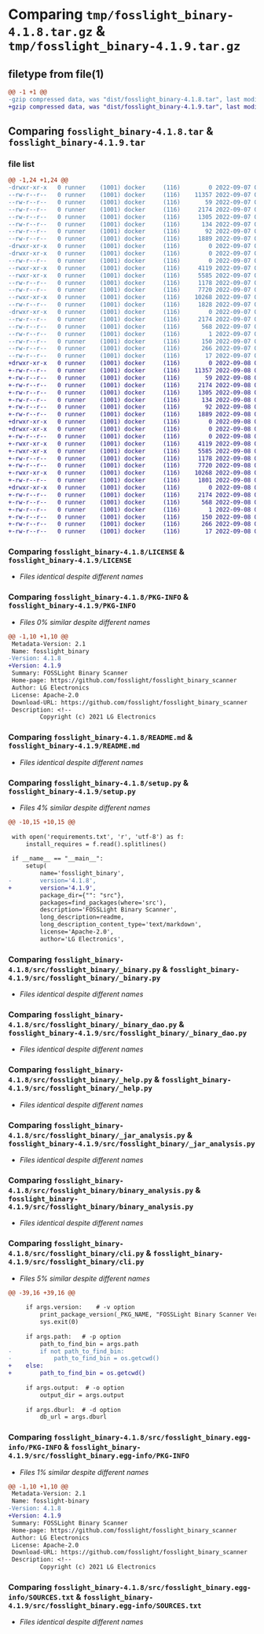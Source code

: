 # Comparing `tmp/fosslight_binary-4.1.8.tar.gz` & `tmp/fosslight_binary-4.1.9.tar.gz`

## filetype from file(1)

```diff
@@ -1 +1 @@
-gzip compressed data, was "dist/fosslight_binary-4.1.8.tar", last modified: Wed Sep  7 09:04:55 2022, max compression
+gzip compressed data, was "dist/fosslight_binary-4.1.9.tar", last modified: Thu Sep  8 01:53:16 2022, max compression
```

## Comparing `fosslight_binary-4.1.8.tar` & `fosslight_binary-4.1.9.tar`

### file list

```diff
@@ -1,24 +1,24 @@
-drwxr-xr-x   0 runner    (1001) docker     (116)        0 2022-09-07 09:04:55.000000 fosslight_binary-4.1.8/
--rw-r--r--   0 runner    (1001) docker     (116)    11357 2022-09-07 09:04:44.000000 fosslight_binary-4.1.8/LICENSE
--rw-r--r--   0 runner    (1001) docker     (116)       59 2022-09-07 09:04:44.000000 fosslight_binary-4.1.8/MANIFEST.in
--rw-r--r--   0 runner    (1001) docker     (116)     2174 2022-09-07 09:04:55.000000 fosslight_binary-4.1.8/PKG-INFO
--rw-r--r--   0 runner    (1001) docker     (116)     1305 2022-09-07 09:04:44.000000 fosslight_binary-4.1.8/README.md
--rw-r--r--   0 runner    (1001) docker     (116)      134 2022-09-07 09:04:44.000000 fosslight_binary-4.1.8/requirements.txt
--rw-r--r--   0 runner    (1001) docker     (116)       92 2022-09-07 09:04:55.000000 fosslight_binary-4.1.8/setup.cfg
--rw-r--r--   0 runner    (1001) docker     (116)     1889 2022-09-07 09:04:44.000000 fosslight_binary-4.1.8/setup.py
-drwxr-xr-x   0 runner    (1001) docker     (116)        0 2022-09-07 09:04:55.000000 fosslight_binary-4.1.8/src/
-drwxr-xr-x   0 runner    (1001) docker     (116)        0 2022-09-07 09:04:55.000000 fosslight_binary-4.1.8/src/fosslight_binary/
--rw-r--r--   0 runner    (1001) docker     (116)        0 2022-09-07 09:04:44.000000 fosslight_binary-4.1.8/src/fosslight_binary/__init__.py
--rwxr-xr-x   0 runner    (1001) docker     (116)     4119 2022-09-07 09:04:44.000000 fosslight_binary-4.1.8/src/fosslight_binary/_binary.py
--rwxr-xr-x   0 runner    (1001) docker     (116)     5585 2022-09-07 09:04:44.000000 fosslight_binary-4.1.8/src/fosslight_binary/_binary_dao.py
--rw-r--r--   0 runner    (1001) docker     (116)     1178 2022-09-07 09:04:44.000000 fosslight_binary-4.1.8/src/fosslight_binary/_help.py
--rw-r--r--   0 runner    (1001) docker     (116)     7720 2022-09-07 09:04:44.000000 fosslight_binary-4.1.8/src/fosslight_binary/_jar_analysis.py
--rwxr-xr-x   0 runner    (1001) docker     (116)    10268 2022-09-07 09:04:44.000000 fosslight_binary-4.1.8/src/fosslight_binary/binary_analysis.py
--rw-r--r--   0 runner    (1001) docker     (116)     1828 2022-09-07 09:04:44.000000 fosslight_binary-4.1.8/src/fosslight_binary/cli.py
-drwxr-xr-x   0 runner    (1001) docker     (116)        0 2022-09-07 09:04:55.000000 fosslight_binary-4.1.8/src/fosslight_binary.egg-info/
--rw-r--r--   0 runner    (1001) docker     (116)     2174 2022-09-07 09:04:55.000000 fosslight_binary-4.1.8/src/fosslight_binary.egg-info/PKG-INFO
--rw-r--r--   0 runner    (1001) docker     (116)      568 2022-09-07 09:04:55.000000 fosslight_binary-4.1.8/src/fosslight_binary.egg-info/SOURCES.txt
--rw-r--r--   0 runner    (1001) docker     (116)        1 2022-09-07 09:04:55.000000 fosslight_binary-4.1.8/src/fosslight_binary.egg-info/dependency_links.txt
--rw-r--r--   0 runner    (1001) docker     (116)      150 2022-09-07 09:04:55.000000 fosslight_binary-4.1.8/src/fosslight_binary.egg-info/entry_points.txt
--rw-r--r--   0 runner    (1001) docker     (116)      266 2022-09-07 09:04:55.000000 fosslight_binary-4.1.8/src/fosslight_binary.egg-info/requires.txt
--rw-r--r--   0 runner    (1001) docker     (116)       17 2022-09-07 09:04:55.000000 fosslight_binary-4.1.8/src/fosslight_binary.egg-info/top_level.txt
+drwxr-xr-x   0 runner    (1001) docker     (116)        0 2022-09-08 01:53:16.000000 fosslight_binary-4.1.9/
+-rw-r--r--   0 runner    (1001) docker     (116)    11357 2022-09-08 01:53:06.000000 fosslight_binary-4.1.9/LICENSE
+-rw-r--r--   0 runner    (1001) docker     (116)       59 2022-09-08 01:53:06.000000 fosslight_binary-4.1.9/MANIFEST.in
+-rw-r--r--   0 runner    (1001) docker     (116)     2174 2022-09-08 01:53:16.000000 fosslight_binary-4.1.9/PKG-INFO
+-rw-r--r--   0 runner    (1001) docker     (116)     1305 2022-09-08 01:53:06.000000 fosslight_binary-4.1.9/README.md
+-rw-r--r--   0 runner    (1001) docker     (116)      134 2022-09-08 01:53:06.000000 fosslight_binary-4.1.9/requirements.txt
+-rw-r--r--   0 runner    (1001) docker     (116)       92 2022-09-08 01:53:16.000000 fosslight_binary-4.1.9/setup.cfg
+-rw-r--r--   0 runner    (1001) docker     (116)     1889 2022-09-08 01:53:06.000000 fosslight_binary-4.1.9/setup.py
+drwxr-xr-x   0 runner    (1001) docker     (116)        0 2022-09-08 01:53:16.000000 fosslight_binary-4.1.9/src/
+drwxr-xr-x   0 runner    (1001) docker     (116)        0 2022-09-08 01:53:16.000000 fosslight_binary-4.1.9/src/fosslight_binary/
+-rw-r--r--   0 runner    (1001) docker     (116)        0 2022-09-08 01:53:06.000000 fosslight_binary-4.1.9/src/fosslight_binary/__init__.py
+-rwxr-xr-x   0 runner    (1001) docker     (116)     4119 2022-09-08 01:53:06.000000 fosslight_binary-4.1.9/src/fosslight_binary/_binary.py
+-rwxr-xr-x   0 runner    (1001) docker     (116)     5585 2022-09-08 01:53:06.000000 fosslight_binary-4.1.9/src/fosslight_binary/_binary_dao.py
+-rw-r--r--   0 runner    (1001) docker     (116)     1178 2022-09-08 01:53:06.000000 fosslight_binary-4.1.9/src/fosslight_binary/_help.py
+-rw-r--r--   0 runner    (1001) docker     (116)     7720 2022-09-08 01:53:06.000000 fosslight_binary-4.1.9/src/fosslight_binary/_jar_analysis.py
+-rwxr-xr-x   0 runner    (1001) docker     (116)    10268 2022-09-08 01:53:06.000000 fosslight_binary-4.1.9/src/fosslight_binary/binary_analysis.py
+-rw-r--r--   0 runner    (1001) docker     (116)     1801 2022-09-08 01:53:06.000000 fosslight_binary-4.1.9/src/fosslight_binary/cli.py
+drwxr-xr-x   0 runner    (1001) docker     (116)        0 2022-09-08 01:53:16.000000 fosslight_binary-4.1.9/src/fosslight_binary.egg-info/
+-rw-r--r--   0 runner    (1001) docker     (116)     2174 2022-09-08 01:53:16.000000 fosslight_binary-4.1.9/src/fosslight_binary.egg-info/PKG-INFO
+-rw-r--r--   0 runner    (1001) docker     (116)      568 2022-09-08 01:53:16.000000 fosslight_binary-4.1.9/src/fosslight_binary.egg-info/SOURCES.txt
+-rw-r--r--   0 runner    (1001) docker     (116)        1 2022-09-08 01:53:16.000000 fosslight_binary-4.1.9/src/fosslight_binary.egg-info/dependency_links.txt
+-rw-r--r--   0 runner    (1001) docker     (116)      150 2022-09-08 01:53:16.000000 fosslight_binary-4.1.9/src/fosslight_binary.egg-info/entry_points.txt
+-rw-r--r--   0 runner    (1001) docker     (116)      266 2022-09-08 01:53:16.000000 fosslight_binary-4.1.9/src/fosslight_binary.egg-info/requires.txt
+-rw-r--r--   0 runner    (1001) docker     (116)       17 2022-09-08 01:53:16.000000 fosslight_binary-4.1.9/src/fosslight_binary.egg-info/top_level.txt
```

### Comparing `fosslight_binary-4.1.8/LICENSE` & `fosslight_binary-4.1.9/LICENSE`

 * *Files identical despite different names*

### Comparing `fosslight_binary-4.1.8/PKG-INFO` & `fosslight_binary-4.1.9/PKG-INFO`

 * *Files 0% similar despite different names*

```diff
@@ -1,10 +1,10 @@
 Metadata-Version: 2.1
 Name: fosslight_binary
-Version: 4.1.8
+Version: 4.1.9
 Summary: FOSSLight Binary Scanner
 Home-page: https://github.com/fosslight/fosslight_binary_scanner
 Author: LG Electronics
 License: Apache-2.0
 Download-URL: https://github.com/fosslight/fosslight_binary_scanner
 Description: <!--
         Copyright (c) 2021 LG Electronics
```

### Comparing `fosslight_binary-4.1.8/README.md` & `fosslight_binary-4.1.9/README.md`

 * *Files identical despite different names*

### Comparing `fosslight_binary-4.1.8/setup.py` & `fosslight_binary-4.1.9/setup.py`

 * *Files 4% similar despite different names*

```diff
@@ -10,15 +10,15 @@
 
 with open('requirements.txt', 'r', 'utf-8') as f:
     install_requires = f.read().splitlines()
 
 if __name__ == "__main__":
     setup(
         name='fosslight_binary',
-        version='4.1.8',
+        version='4.1.9',
         package_dir={"": "src"},
         packages=find_packages(where='src'),
         description='FOSSLight Binary Scanner',
         long_description=readme,
         long_description_content_type='text/markdown',
         license='Apache-2.0',
         author='LG Electronics',
```

### Comparing `fosslight_binary-4.1.8/src/fosslight_binary/_binary.py` & `fosslight_binary-4.1.9/src/fosslight_binary/_binary.py`

 * *Files identical despite different names*

### Comparing `fosslight_binary-4.1.8/src/fosslight_binary/_binary_dao.py` & `fosslight_binary-4.1.9/src/fosslight_binary/_binary_dao.py`

 * *Files identical despite different names*

### Comparing `fosslight_binary-4.1.8/src/fosslight_binary/_help.py` & `fosslight_binary-4.1.9/src/fosslight_binary/_help.py`

 * *Files identical despite different names*

### Comparing `fosslight_binary-4.1.8/src/fosslight_binary/_jar_analysis.py` & `fosslight_binary-4.1.9/src/fosslight_binary/_jar_analysis.py`

 * *Files identical despite different names*

### Comparing `fosslight_binary-4.1.8/src/fosslight_binary/binary_analysis.py` & `fosslight_binary-4.1.9/src/fosslight_binary/binary_analysis.py`

 * *Files identical despite different names*

### Comparing `fosslight_binary-4.1.8/src/fosslight_binary/cli.py` & `fosslight_binary-4.1.9/src/fosslight_binary/cli.py`

 * *Files 5% similar despite different names*

```diff
@@ -39,16 +39,16 @@
 
     if args.version:    # -v option
         print_package_version(_PKG_NAME, "FOSSLight Binary Scanner Version:")
         sys.exit(0)
 
     if args.path:   # -p option
         path_to_find_bin = args.path
-        if not path_to_find_bin:
-            path_to_find_bin = os.getcwd()
+    else:
+        path_to_find_bin = os.getcwd()
 
     if args.output:  # -o option
         output_dir = args.output
 
     if args.dburl:  # -d option
         db_url = args.dburl
```

### Comparing `fosslight_binary-4.1.8/src/fosslight_binary.egg-info/PKG-INFO` & `fosslight_binary-4.1.9/src/fosslight_binary.egg-info/PKG-INFO`

 * *Files 1% similar despite different names*

```diff
@@ -1,10 +1,10 @@
 Metadata-Version: 2.1
 Name: fosslight-binary
-Version: 4.1.8
+Version: 4.1.9
 Summary: FOSSLight Binary Scanner
 Home-page: https://github.com/fosslight/fosslight_binary_scanner
 Author: LG Electronics
 License: Apache-2.0
 Download-URL: https://github.com/fosslight/fosslight_binary_scanner
 Description: <!--
         Copyright (c) 2021 LG Electronics
```

### Comparing `fosslight_binary-4.1.8/src/fosslight_binary.egg-info/SOURCES.txt` & `fosslight_binary-4.1.9/src/fosslight_binary.egg-info/SOURCES.txt`

 * *Files identical despite different names*

